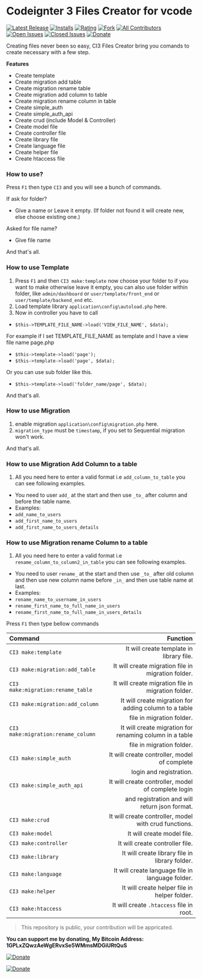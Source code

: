 # Codeignter 3 Files Creator for vcode
[![Latest Release](https://vsmarketplacebadge.apphb.com/version-short/SyedMuradAliShah.codeigniter-3-files-creator.svg)](https://marketplace.visualstudio.com/items?itemName=SyedMuradAliShah.codeigniter-3-files-creator)
[![Installs](https://vsmarketplacebadge.apphb.com/installs-short/SyedMuradAliShah.codeigniter-3-files-creator.svg)](https://marketplace.visualstudio.com/items?itemName=SyedMuradAliShah.codeigniter-3-files-creator)
[![Rating](https://vsmarketplacebadge.apphb.com/rating-short/SyedMuradAliShah.codeigniter-3-files-creator.svg)](https://marketplace.visualstudio.com/items?itemName=SyedMuradAliShah.codeigniter-3-files-creator#review-details)
[![Fork](https://img.shields.io/github/forks/SyedMuradAliShah/codeigniter-3-files-creator.svg)](https://github.com/SyedMuradAliShah/codeigniter-3-files-creator)
[![All Contributors](https://img.shields.io/badge/all_contributors-0-blue.svg?style=flat)](https://github.com/SyedMuradAliShah/codeigniter-3-files-creator#contributors)
[![Open Issues](https://img.shields.io/github/issues-raw/SyedMuradAliShah/codeigniter-3-files-creator.svg?style=flat)](https://github.com/SyedMuradAliShah/codeigniter-3-files-creator/issues?q=is%3Aissue+is%3Aopen)
[![Closed Issues](https://img.shields.io/github/issues-closed-raw/SyedMuradAliShah/codeigniter-3-files-creator.svg?style=flat)](https://github.com/SyedMuradAliShah/codeigniter-3-files-creator/issues?q=is%3Aissue+is%3Aclosed)
[![Donate](https://img.shields.io/liberapay/patrons/SyedMuradAliShah.svg?style=flat)](https://liberapay.com/SyedMuradAliShah/donate)



Creating files never been so easy, CI3 Files Creator bring you comands to create necessary with a few step.

**Features**
- Create template
- Create migration add table
- Create migration rename table
- Create migration add column to table
- Create migration rename column in table
- Create simple_auth
- Create simple_auth_api
- Create crud (include Model & Controller)
- Create model file
- Create controller file
- Create library file
- Create language file
- Create helper file
- Create htaccess file

### How to use?
Press `F1` then type `CI3` and you will see a bunch of commands.

If ask for folder?
- Give a name or Leave it empty. (If folder not found it will create new, else choose existing one.)

Asked for file name?
- Give file name

And that's all.

### How to use Template
1. Press `F1` and then `CI3 make:template` now choose your folder to if you want to make otherwise leave it empty, you can also use folder within folder, like `admin/dashboard` or `user/template/front_end` or `user/template/backend_end` etc.
2. Load template library `application\config\autoload.php` here.
3. Now in controller you have to call 
- `$this->TEMPLATE_FILE_NAME->load('VIEW_FILE_NAME', $data);`

For example if I set TEMPLATE_FILE_NAME as template and I have a view file name page.php
- `$this->template->load('page');`
- `$this->template->load('page', $data);`

Or you can use sub folder like this.
- `$this->template->load('folder_name/page', $data);`

And that's all.


### How to use Migration
1. enable migration `application\config\migration.php` here.
2. `migration_type` must be `timestamp`, if you set to Sequential migration won't work.

And that's all.

### How to use Migration Add Column to a table
1. All you need here to enter a valid format i.e `add_column_to_table` you can see following examples.
- You need to user `add_` at the start and then use `_to_` after column and before the table name. 
- Examples:
- `add_name_to_users`
- `add_first_name_to_users`
- `add_first_name_to_users_details`


### How to use Migration rename Column to a table
1. All you need here to enter a valid format i.e `rename_column_to_column2_in_table` you can see following examples.
- You need to user `rename_` at the start and then use `_to_` after old column and then use new column name before `_in_` and then use table name at last. 
- Examples:
- `rename_name_to_username_in_users`
- `rename_first_name_to_full_name_in_users`
- `rename_first_name_to_full_name_in_users_details`


Press `F1` then type bellow commands

| Command                            |                                                Function |
| :--------------------------------- | ------------------------------------------------------: |
| `CI3 make:template`                |                It will create template in library file. |
| `CI3 make:migration:add_table`     |      It will create migration file in migration folder. |
| `CI3 make:migration:rename_table`  |      It will create migration file in migration folder. |
| `CI3 make:migration:add_column`    |   It will create migration for adding column to a table |
|                                    |                               file in migration folder. |
| `CI3 make:migration:rename_column` | It will create migration for renaming column in a table |
|                                    |                               file in migration folder. |
| `CI3 make:simple_auth`             |            It will create controller, model of complete |
|                                    |                                 login and registration. |
| `CI3 make:simple_auth_api`         |      It will create controller, model of complete login |
|                                    |           and registration and will return json format. |
| `CI3 make:crud`                    |   It will create controller, model with crud functions. |
| `CI3 make:model`                   |                              It will create model file. |
| `CI3 make:controller`              |                         It will create controller file. |
| `CI3 make:library`                 |          It will create library file in library folder. |
| `CI3 make:language`                |        It will create language file in language folder. |
| `CI3 make:helper`                  |            It will create helper file in helper folder. |
| `CI3 make:htaccess`                |                It will create `.htaccess` file in root. |



> This repository is public, your contribution will be appricated.


**You can support me by donating, My Bitcoin Address: 1GPLxZQwzAeWgERvxSe5WMmsMDGiURtQuS**

[![Donate](https://i.imgur.com/W6ggNR5.png)](http://bitcoin:1GPLxZQwzAeWgERvxSe5WMmsMDGiURtQuS)

[![Donate](https://i.imgur.com/2v7VgCu.png)](http://bitcoin:1GPLxZQwzAeWgERvxSe5WMmsMDGiURtQuS)